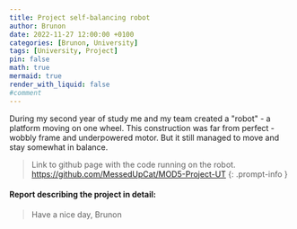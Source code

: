```yaml
---
title: Project self-balancing robot
author: Brunon
date: 2022-11-27 12:00:00 +0100
categories: [Brunon, University]
tags: [University, Project]
pin: false
math: true
mermaid: true
render_with_liquid: false
#comment
---
```


During my second year of study me and my team created a "robot" - a platform moving on one wheel. This construction was far from perfect - wobbly frame and underpowered motor. But it still managed to move and stay somewhat in balance. 
> Link to github page with the code running on the robot. <https://github.com/MessedUpCat/MOD5-Project-UT>
{: .prompt-info }

#### Report describing the project in detail:
<object data="/assets/2022-11-27-Project-self-balacing-robot/Mod5.pdf" width="792" height="589" type='application/pdf'> </object>





> Have a nice day, Brunon